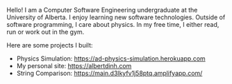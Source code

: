 Hello! I am a Computer Software Engineering undergraduate at the University of Alberta. I enjoy learning new software technologies. Outside of software programming, I care about physics. In my free time, I either read, run or work out in the gym.

Here are some projects I built:

* Physics Simulation: https://ad-physics-simulation.herokuapp.com
* My personal site: https://albertdinh.com
* String Comparison: https://main.d3lkyfv1j58ptq.amplifyapp.com/
<!---
albert-dinh-01/albert-dinh-01 is a ✨ special ✨ repository because its `README.md` (this file) appears on your GitHub profile.
You can click the Preview link to take a look at your changes.
--->
